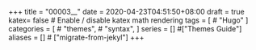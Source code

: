 +++
title =  "00003__"
date =  2020-04-23T04:51:50+08:00
draft = true
katex= false    # Enable / disable katex math rendering
tags = [
    # "Hugo" 
]
categories = [
    # "themes",
    # "syntax",
]
series = [] #["Themes Guide"]
aliases = [] # ["migrate-from-jekyl"]
+++
